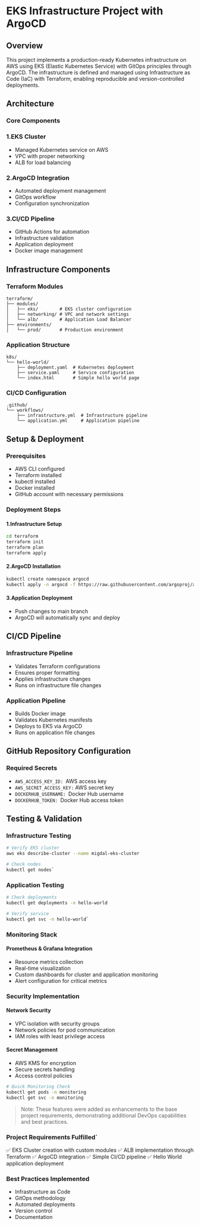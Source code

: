 # EKS Infrastructure Project with ArgoCD
## Overview
This project implements a production-ready Kubernetes infrastructure on AWS using EKS (Elastic Kubernetes Service) with GitOps principles through ArgoCD. The infrastructure is defined and managed using Infrastructure as Code (IaC) with Terraform, enabling reproducible and version-controlled deployments.
## Architecture
### Core Components

### 1.EKS Cluster

- Managed Kubernetes service on AWS
- VPC with proper networking
- ALB for load balancing


### 2.ArgoCD Integration

- Automated deployment management
- GitOps workflow
- Configuration synchronization


### 3.CI/CD Pipeline

- GitHub Actions for automation
- Infrastructure validation
- Application deployment
- Docker image management



## Infrastructure Components
### Terraform Modules


    terraform/
    ├── modules/
    │   ├── eks/        # EKS cluster configuration
    │   ├── networking/ # VPC and network settings
    │   └── alb/        # Application Load Balancer
    ├── environments/
    │   └── prod/       # Production environment
### Application Structure


    k8s/
    └── hello-world/
        ├── deployment.yaml  # Kubernetes deployment
        ├── service.yaml     # Service configuration
        └── index.html       # Simple hello world page
### CI/CD Configuration


    .github/
    └── workflows/
        ├── infrastructure.yml  # Infrastructure pipeline
        └── application.yml     # Application pipeline
## Setup & Deployment
### Prerequisites

- AWS CLI configured
- Terraform installed
- kubectl installed
- Docker installed
- GitHub account with necessary permissions

### Deployment Steps

#### 1.Infrastructure Setup
```bash
cd terraform
terraform init
terraform plan
terraform apply
```

#### 2.ArgoCD Installation
```bash
kubectl create namespace argocd
kubectl apply -n argocd -f https://raw.githubusercontent.com/argoproj/argo-cd/stable/manifests/install.yaml
```

#### 3.Application Deployment

- Push changes to main branch
- ArgoCD will automatically sync and deploy



## CI/CD Pipeline
### Infrastructure Pipeline

- Validates Terraform configurations
- Ensures proper formatting
- Applies infrastructure changes
- Runs on infrastructure file changes

### Application Pipeline

- Builds Docker image
- Validates Kubernetes manifests
- Deploys to EKS via ArgoCD
- Runs on application file changes

## GitHub Repository Configuration
### Required Secrets

- `AWS_ACCESS_KEY_ID: `AWS access key
- `AWS_SECRET_ACCESS_KEY:` AWS secret key
- `DOCKERHUB_USERNAME: `Docker Hub username
- `DOCKERHUB_TOKEN: `Docker Hub access token


## Testing & Validation
### Infrastructure Testing

 ```bash
# Verify EKS cluster
 aws eks describe-cluster --name migdal-eks-cluster

# Check nodes
kubectl get nodes`
```

### Application Testing
```bash
# Check deployments
kubectl get deployments -n hello-world

# Verify service
kubectl get svc -n hello-world`
```
### Monitoring Stack

#### Prometheus & Grafana Integration

- Resource metrics collection
- Real-time visualization
- Custom dashboards for cluster and application monitoring
- Alert configuration for critical metrics



### Security Implementation

#### Network Security

- VPC isolation with security groups
- Network policies for pod communication
- IAM roles with least privilege access


#### Secret Management

- AWS KMS for encryption
- Secure secrets handling
- Access control policies


```bash
# Quick Monitoring Check
kubectl get pods -n monitoring
kubectl get svc -n monitoring
```
> Note: These features were added as enhancements to the base project requirements, demonstrating additional DevOps capabilities and best practices.

### Project Requirements Fulfilled`

✅ EKS Cluster creation with custom modules
✅ ALB implementation through Terraform
✅ ArgoCD integration
✅ Simple CI/CD pipeline
✅ Hello World application deployment

### Best Practices Implemented

- Infrastructure as Code
- GitOps methodology
- Automated deployments
- Version control
- Documentation
